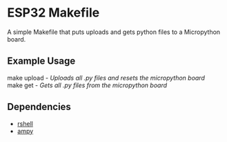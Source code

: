 # ESP32 Makefile

A simple Makefile that puts uploads and gets python files to a Micropython board.
</br>
## Example Usage
make upload  -  _Uploads all .py files and resets the micropython board_
</br>
make get  -  _Gets all .py files from the micropython board_
</br>

## Dependencies
 * [rshell](https://github.com/dhylands/rshell)
 * [ampy](https://github.com/scientifichackers/ampy)
